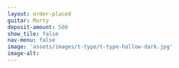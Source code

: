 ```yaml
---
layout: order-placed
guitar: Morty
deposit-amount: 500
show_tile: false
nav-menu: false
image: 'assets/images/t-type/t-type-hollow-dark.jpg'
image-alt: 
---
```



